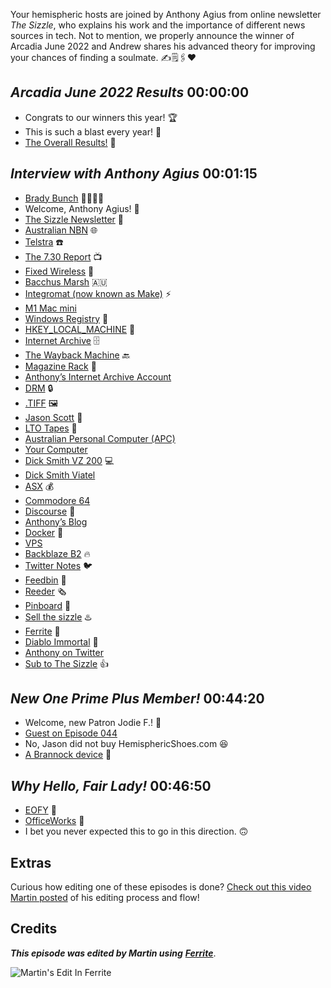 Your hemispheric hosts are joined by Anthony Agius from online newsletter _The Sizzle_, who explains his work and the importance of different news sources in tech. Not to mention, we properly announce the winner of Arcadia June 2022 and Andrew shares his advanced theory for improving your chances of finding a soulmate. ✍️🗒🖇❤️

## _Arcadia June 2022 Results_  00:00:00

- Congrats to our winners this year! 🏆️
- This is such a blast every year! 🎉
- [The Overall Results!](https://oneprimeplus.com/ArcadiaJune2022) 🏅

## _Interview with Anthony Agius_  00:01:15

- [Brady Bunch](https://en.wikipedia.org/wiki/The_Brady_Bunch) 👨‍👩‍👧‍👦
- Welcome, Anthony Agius! 👋
- [The Sizzle Newsletter](https://thesizzle.com.au) 📰
- [Australian NBN](https://en.wikipedia.org/wiki/National_Broadband_Network) 🌐
- [Telstra](https://en.wikipedia.org/wiki/Telstra) ☎️
- [The 7.30 Report](https://www.abc.net.au/7.30/) 📺️
- [Fixed Wireless](https://en.wikipedia.org/wiki/Fixed_wireless) 📡
- [Bacchus Marsh](https://en.wikipedia.org/wiki/Bacchus_Marsh) 🇦🇺
- [Integromat (now known as Make)](https://www.make.com/en?fromImt=1) ⚡️
- [M1 Mac mini](https://apple.com/mac-mini/)
- [Windows Registry](https://en.wikipedia.org/wiki/Windows_Registry) 😬
- [HKEY_LOCAL_MACHINE](https://www.lifewire.com/hkey-local-machine-2625902) 🤷
- [Internet Archive](https://archive.org) 🗄️
- [The Wayback Machine](https://web.archive.org) 🔙
- [Magazine Rack](https://archive.org/details/magazine_rack) 📖
- [Anthony’s Internet Archive Account](https://archive.org/details/@decryption)
- [DRM](https://en.wikipedia.org/wiki/Digital_rights_management) 🔒️
- [.TIFF](https://en.wikipedia.org/wiki/TIFF) 🖼️
- [Jason Scott](https://en.wikipedia.org/wiki/Jason_Scott) 👨
- [LTO Tapes](https://en.wikipedia.org/wiki/Linear_Tape-Open) 📼
- [Australian Personal Computer (APC)](https://en.wikipedia.org/wiki/APC_(magazine))
- [Your Computer](https://en.wikipedia.org/wiki/Your_Computer_(Australian_magazine))
- [Dick Smith VZ 200](https://en.wikipedia.org/wiki/VTech_Laser_200) 💻️
- [Dick Smith Viatel](https://twitter.com/decryption/status/1547405374063423489)
- [ASX](https://www2.asx.com.au) 💰️
- [Commodore 64](https://en.wikipedia.org/wiki/Commodore_64)
- [Discourse](https://www.discourse.org) 🦜
- [Anthony’s Blog](https://blog.decryption.net.au/)
- [Docker](https://www.docker.com) 🐳
- [VPS](https://www.dreamhost.com/blog/beginners-guide-vps/)
- [Backblaze B2](https://www.backblaze.com/b2/cloud-storage.html) 🔥
- [Twitter Notes](https://help.twitter.com/en/using-twitter/notes) 🐦️
- [Feedbin](https://feedbin.com) 🍔
- [Reeder](https://reederapp.com) 🗞️
- [Pinboard](https://pinboard.in) 📌
- [Sell the sizzle](https://millyuns.com/sizzle/) ♨️
- [Ferrite](https://www.wooji-juice.com/products/ferrite/) 📱
- [Diablo Immortal](https://en.wikipedia.org/wiki/Diablo_Immortal) 👿
- [Anthony on Twitter](https://twitter.com/decryption)
- [Sub to The Sizzle](https://thesizzle.com.au) 👍️

## _New One Prime Plus Member!_  00:44:20

- Welcome, new Patron Jodie F.! 🧁
- [Guest on Episode 044](https://listen.hemisphericviews.com/044)
- No, Jason did not buy HemisphericShoes.com 😆
- [A Brannock device](https://brannock.com) 👟

## _Why Hello, Fair Lady!_  00:46:50

- [EOFY](https://quickbooks.intuit.com/global/glossary/eofy/) 💸
- [OfficeWorks](https://quickbooks.intuit.com/global/glossary/eofy/) 🏢
- I bet you never expected this to go in this direction. 🙃




## Extras

Curious how editing one of these episodes is done? [Check out this video Martin posted](https://www.youtube.com/watch?v=eMSRXU3_Cvo) of his editing process and flow!


## Credits

**_This episode was edited by Martin using_** [**_Ferrite_**](https://www.wooji-juice.com/products/ferrite).

![Martin's Edit In Ferrite](https://cdn.hemisphericviews.com/Hemispheric%20Views%20Episode%20062%20Edit.png)
